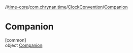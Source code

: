//[time-core](../../../../index.md)/[com.chrynan.time](../../index.md)/[ClockConvention](../index.md)/[Companion](index.md)

# Companion

[common]\
object [Companion](index.md)
